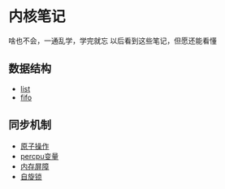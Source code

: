 # 内核笔记

啥也不会，一通乱学，学完就忘
以后看到这些笔记，但愿还能看懂

## 数据结构

- [list](./data-structure/list)
- [fifo](./data-structure/fifo)


## 同步机制

- [原子操作](./synchronization/1-原子操作.md)
- [percpu变量](./synchronization/2-percpu变量.md)
- [内存屏障](./synchronization/3-内存屏障.md)
- [自旋锁](./synchronization/4-自旋锁.md)


